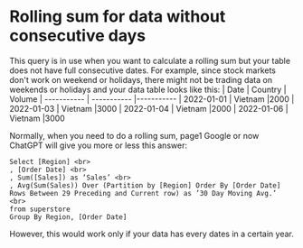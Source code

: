 # Rolling sum for data without consecutive days

This query is in use when you want to calculate a rolling sum but your table does not have full consecutive dates. For example, since stock markets don't work on weekend or holidays, there might not be trading data on weekends or holidays and your data table looks like this:
| Date      | Country | Volume
| ----------- | ----------- |-----------
| 2022-01-01  | Vietnam     |2000
| 2022-01-03  | Vietnam     |3000
| 2022-01-04  | Vietnam     |2000
| 2022-01-06  | Vietnam     |3000

Normally, when you need to do a rolling sum, page1 Google or now ChatGPT will give you more or less this answer:

```
Select [Region] <br>
, [Order Date] <br>
, Sum([Sales]) as ‘Sales’ <br>
, Avg(Sum(Sales)) Over (Partition by [Region] Order By [Order Date] Rows Between 29 Preceding and Current row) as ’30 Day Moving Avg.’ <br>
from superstore
Group By Region, [Order Date]
```

However, this would work only if your data has every dates in a certain year.
